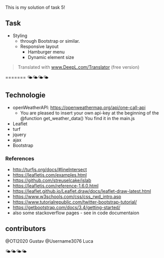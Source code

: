 This is my solution of task 5!
## Task
* Styling
    * through Bootstrap or similar.
    * Responsive layout
        * Hamburger menu
        * Dynamic element size

> Translated with www.DeepL.com/Translator (free version)

=======
🌤🌤🌤🌤
## Technologie
* openWeatherAPI:   https://openweathermap.org/api/one-call-api  
    * You are pleased to insert your own api-key at the beginning of the @function get_weather_data() You find it in the main.js
* Leaflet
* turf
* jquery
* ajax
* Bootstrap

### References
* http://turfjs.org/docs/#lineIntersect
* https://leafletjs.com/examples.html
* https://github.com/streuselcake/jslab
* https://leafletjs.com/reference-1.6.0.html
* https://leaflet.github.io/Leaflet.draw/docs/leaflet-draw-latest.html
* https://www.w3schools.com/css/css_rwd_intro.asp
* https://www.tutorialrepublic.com/twitter-bootstrap-tutorial/
* https://getbootstrap.com/docs/3.4/getting-started/
* also some stackoverflow pages - see in code documentaion


## contributors
@OTI2020        Gustav
@Username3076   Luca


🌤🌤🌤🌤
